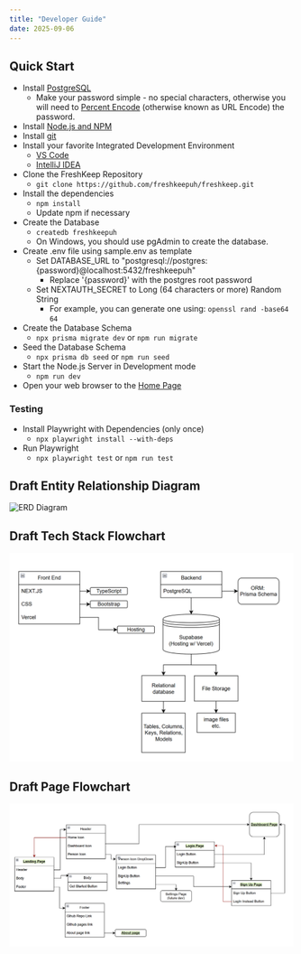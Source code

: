 ```yaml
---
title: "Developer Guide"
date: 2025-09-06
---
```

## Quick Start
* Install [PostgreSQL](https://www.postgresql.org/download/)
  * Make your password simple - no special characters, otherwise you will need to [Percent Encode](https://developer.mozilla.org/en-US/docs/Glossary/Percent-encoding) (otherwise known as URL Encode) the password.
* Install [Node.js and NPM](https://nodejs.org/en/download/)
* Install [git](https://git-scm.com/downloads)
* Install your favorite Integrated Development Environment
  * [VS Code](https://code.visualstudio.com/download)
  * [IntelliJ IDEA](https://www.jetbrains.com/idea/download)
* Clone the FreshKeep Repository
  * `git clone https://github.com/freshkeepuh/freshkeep.git`
* Install the dependencies
  * `npm install`
  * Update npm if necessary
* Create the Database
  * `createdb freshkeepuh`
  * On Windows, you should use pgAdmin to create the database.
* Create .env file using sample.env as template
  * Set DATABASE_URL to "postgresql://postgres:{password}@localhost:5432/freshkeepuh"
    * Replace '{password}' with the postgres root password
  * Set NEXTAUTH_SECRET to Long (64 characters or more) Random String
    * For example, you can generate one using: `openssl rand -base64 64`
* Create the Database Schema
  * `npx prisma migrate dev` or `npm run migrate`
* Seed the Database Schema
  * `npx prisma db seed` or `npm run seed`
* Start the Node.js Server in Development mode
  * `npm run dev`
* Open your web browser to the [Home Page](http://localhost:3000)

### Testing
* Install Playwright with Dependencies (only once)
  * `npx playwright install --with-deps`
* Run Playwright
  * `npx playwright test` or `npm run test`

## Draft Entity Relationship Diagram

![ERD Diagram](images/devGuide/prisma-uml.png)

## Draft Tech Stack Flowchart

![Tech Stack Flowchart](images/devGuide/draft-tech-stack-flow-chart.png)

## Draft Page Flowchart
![Page Flow Chart](images/devGuide/draft-page-flow-chart.png)

